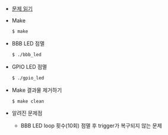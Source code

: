 - [문제 읽기]( https://github.com/kdzlvaids/esp2017/blob/master/md/2016%20%EC%9E%84%EB%B2%A0%EB%94%94%EB%93%9C%EC%8B%9C%EC%8A%A4%ED%85%9C%20%ED%94%84%EB%A1%9C%EA%B7%B8%EB%9E%98%EB%B0%8D%20II%20%EA%B8%B0%EB%A7%90%EA%B3%A0%EC%82%AC.md#문제-1 )

- Make

    ```bash
    $ make
    ```

- BBB LED 점멸

    ```bash
    $ ./bbb_led
    ```

- GPIO LED 점멸

    ```bash
    $ ./gpio_led
    ```

- Make 결과물 제거하기

    ```
    $ make clean
    ```

- 알려진 문제점
    - BBB LED loop 횟수(10회) 점멸 후 trigger가 복구되지 않는 문제
